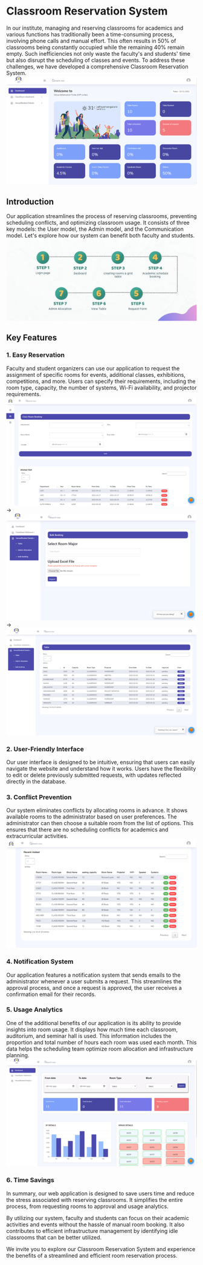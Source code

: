 # Classroom Reservation System

In our institute, managing and reserving classrooms for academics and various functions has traditionally been a time-consuming process, involving phone calls and manual effort. This often results in 50% of classrooms being constantly occupied while the remaining 40% remain empty. Such inefficiencies not only waste the faculty's and students' time but also disrupt the scheduling of classes and events. To address these challenges, we have developed a comprehensive Classroom Reservation System.
![Classroom homepage](img/Homepage.png)


## Introduction

Our application streamlines the process of reserving classrooms, preventing scheduling conflicts, and optimizing classroom usage. It consists of three key models: the User model, the Admin model, and the Communication model. Let's explore how our system can benefit both faculty and students.
![Classroom homepage](img/process%20flow.jpg)
## Key Features

### 1. Easy Reservation

Faculty and student organizers can use our application to request the assignment of specific rooms for events, additional classes, exhibitions, competitions, and more. Users can specify their requirements, including the room type, capacity, the number of systems, Wi-Fi availability, and projector requirements.
![Classroom booking](img/classroom%20booking.png)
->
![Classroom homepage](img/bulk%20booking%20.png)
->
![Classroom homepage](img/classroom%20details%20table.png)
### 2. User-Friendly Interface

Our user interface is designed to be intuitive, ensuring that users can easily navigate the website and understand how it works. Users have the flexibility to edit or delete previously submitted requests, with updates reflected directly in the database.

### 3. Conflict Prevention

Our system eliminates conflicts by allocating rooms in advance. It shows available rooms to the administrator based on user preferences. The administrator can then choose a suitable room from the list of options. This ensures that there are no scheduling conflicts for academics and extracurricular activities.
![Classroom homepage](img/classroom%20list.png)
### 4. Notification System

Our application features a notification system that sends emails to the administrator whenever a user submits a request. This streamlines the approval process, and once a request is approved, the user receives a confirmation email for their records.

### 5. Usage Analytics

One of the additional benefits of our application is its ability to provide insights into room usage. It displays how much time each classroom, auditorium, and seminar hall is used. This information includes the proportion and total number of hours each room was used each month. This data helps the scheduling team optimize room allocation and infrastructure planning.
![Classroom details](img/classroom%20details.png)

### 6. Time Savings

In summary, our web application is designed to save users time and reduce the stress associated with reserving classrooms. It simplifies the entire process, from requesting rooms to approval and usage analytics.

By utilizing our system, faculty and students can focus on their academic activities and events without the hassle of manual room booking. It also contributes to efficient infrastructure management by identifying idle classrooms that can be better utilized.

We invite you to explore our Classroom Reservation System and experience the benefits of a streamlined and efficient room reservation process.
